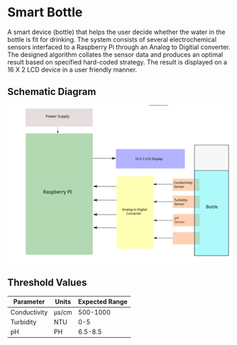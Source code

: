 # Smart Bottle

A smart device (bottle) that helps the user decide whether the water in the bottle is fit for drinking. The system consists of several electrochemical sensors interfaced to a Raspberry Pi through an Analog to Digitial converter. The designed algorithm collates the sensor data and produces an optimal result based on specified hard-coded strategy. The result is displayed on a 16 X 2 LCD device in a user friendly manner.

## Schematic Diagram
![Schematic](./schematic.svg)

## Threshold Values 

| Parameter  | Units | Expected Range |
| ------------- | ------------- | ------------- |
| Conductivity  | µs/cm  | 500-1000  |
| Turbidity  | NTU | 0-5  |
| pH  | PH  | 6.5-8.5 |

